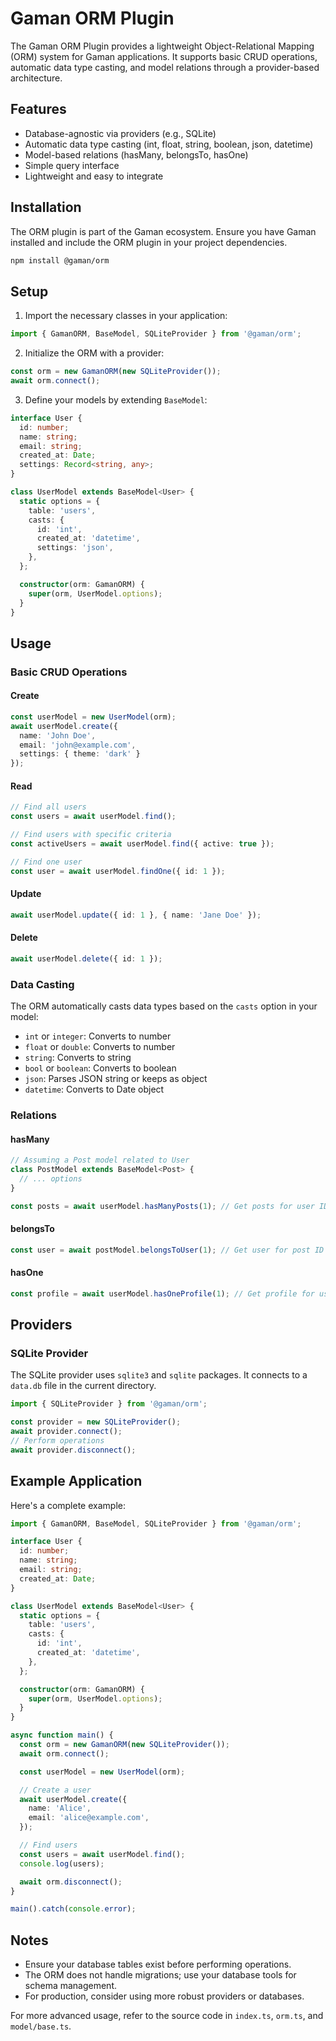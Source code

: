 # Gaman ORM Plugin

The Gaman ORM Plugin provides a lightweight Object-Relational Mapping (ORM) system for Gaman applications. It supports basic CRUD operations, automatic data type casting, and model relations through a provider-based architecture.

## Features

- Database-agnostic via providers (e.g., SQLite)
- Automatic data type casting (int, float, string, boolean, json, datetime)
- Model-based relations (hasMany, belongsTo, hasOne)
- Simple query interface
- Lightweight and easy to integrate

## Installation

The ORM plugin is part of the Gaman ecosystem. Ensure you have Gaman installed and include the ORM plugin in your project dependencies.

```bash
npm install @gaman/orm
```

## Setup

1. Import the necessary classes in your application:

```typescript
import { GamanORM, BaseModel, SQLiteProvider } from '@gaman/orm';
```

2. Initialize the ORM with a provider:

```typescript
const orm = new GamanORM(new SQLiteProvider());
await orm.connect();
```

3. Define your models by extending `BaseModel`:

```typescript
interface User {
  id: number;
  name: string;
  email: string;
  created_at: Date;
  settings: Record<string, any>;
}

class UserModel extends BaseModel<User> {
  static options = {
    table: 'users',
    casts: {
      id: 'int',
      created_at: 'datetime',
      settings: 'json',
    },
  };

  constructor(orm: GamanORM) {
    super(orm, UserModel.options);
  }
}
```

## Usage

### Basic CRUD Operations

#### Create
```typescript
const userModel = new UserModel(orm);
await userModel.create({
  name: 'John Doe',
  email: 'john@example.com',
  settings: { theme: 'dark' }
});
```

#### Read
```typescript
// Find all users
const users = await userModel.find();

// Find users with specific criteria
const activeUsers = await userModel.find({ active: true });

// Find one user
const user = await userModel.findOne({ id: 1 });
```

#### Update
```typescript
await userModel.update({ id: 1 }, { name: 'Jane Doe' });
```

#### Delete
```typescript
await userModel.delete({ id: 1 });
```

### Data Casting

The ORM automatically casts data types based on the `casts` option in your model:

- `int` or `integer`: Converts to number
- `float` or `double`: Converts to number
- `string`: Converts to string
- `bool` or `boolean`: Converts to boolean
- `json`: Parses JSON string or keeps as object
- `datetime`: Converts to Date object

### Relations

#### hasMany
```typescript
// Assuming a Post model related to User
class PostModel extends BaseModel<Post> {
  // ... options
}

const posts = await userModel.hasManyPosts(1); // Get posts for user ID 1
```

#### belongsTo
```typescript
const user = await postModel.belongsToUser(1); // Get user for post ID 1
```

#### hasOne
```typescript
const profile = await userModel.hasOneProfile(1); // Get profile for user ID 1
```

## Providers

### SQLite Provider

The SQLite provider uses `sqlite3` and `sqlite` packages. It connects to a `data.db` file in the current directory.

```typescript
import { SQLiteProvider } from '@gaman/orm';

const provider = new SQLiteProvider();
await provider.connect();
// Perform operations
await provider.disconnect();
```

## Example Application

Here's a complete example:

```typescript
import { GamanORM, BaseModel, SQLiteProvider } from '@gaman/orm';

interface User {
  id: number;
  name: string;
  email: string;
  created_at: Date;
}

class UserModel extends BaseModel<User> {
  static options = {
    table: 'users',
    casts: {
      id: 'int',
      created_at: 'datetime',
    },
  };

  constructor(orm: GamanORM) {
    super(orm, UserModel.options);
  }
}

async function main() {
  const orm = new GamanORM(new SQLiteProvider());
  await orm.connect();

  const userModel = new UserModel(orm);

  // Create a user
  await userModel.create({
    name: 'Alice',
    email: 'alice@example.com',
  });

  // Find users
  const users = await userModel.find();
  console.log(users);

  await orm.disconnect();
}

main().catch(console.error);
```

## Notes

- Ensure your database tables exist before performing operations.
- The ORM does not handle migrations; use your database tools for schema management.
- For production, consider using more robust providers or databases.

For more advanced usage, refer to the source code in `index.ts`, `orm.ts`, and `model/base.ts`.